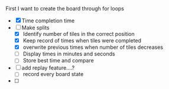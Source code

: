 
First I want to create the board through for loops

- [x] Time completion time
- [ ] Make splits
    - [x] Identify number of tiles in the correct position
    - [x] Keep record of times when tiles were completed
    - [x] overwrite previous times when number of tiles decreases
    - [ ] Display times in minutes and seconds
    - [ ] Store best time and compare
- [ ] add replay feature....?
    - [ ] record every board state
- [ ]